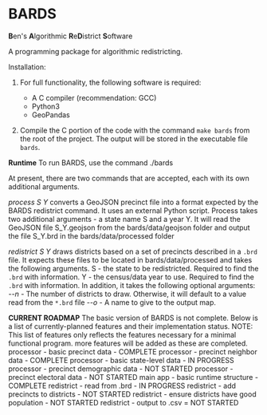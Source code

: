 # BARDS
**B**en's **A**lgorithmic **R**e**D**istrict **S**oftware

A programming package for algorithmic redistricting.

Installation:
1. For full functionality, the following software is required:
    - A C compiler (recommendation: GCC)
    - Python3
    - GeoPandas 

2. Compile the C portion of the code with the command `make bards` from the root of the project. The output will be stored in the executable file `bards`.


**Runtime**
To run BARDS, use the command ./bards <command> <args>

At present, there are two commands that are accepted, each with its own additional arguments.

*process S Y* converts a GeoJSON precinct file into a format expected by the BARDS redistrict command. It uses an external Python script.
    Process takes two additional arguments - a state name S and a year Y. It will read the GeoJSON file S_Y.geojson from the bards/data/geojson folder and output the file S_Y.brd in the bards/data/processed folder

*redistrict S Y* draws districts based on a set of precincts described in a `.brd` file. It expects these files to be located in bards/data/processed and takes the following arguments.
    S - the state to be redistricted. Required to find the `.brd` with information.
    Y - the census/data year to use. Required to find the `.brd` with information.
    In addition, it takes the following optional arguments:
    *--n <number>* - The number of districts to draw. Otherwise, it will default to a value read from the `*.brd` file
    *--o <name>* - A name to give to the output map.


**CURRENT ROADMAP**
The basic version of BARDS is not complete. Below is a list of currently-planned features and their implementation status.
NOTE: This list of features only reflects the features necessary for a minimal functional program. more features will be added as these are completed.
    processor - basic precinct data - COMPLETE
    processor - precinct neighbor data - COMPLETE
    processor - basic state-level data - IN PROGRESS
    processor - precinct demographic data - NOT STARTED
    processor - precinct electoral data - NOT STARTED
    main app - basic runtime structure - COMPLETE
    redistrict - read from .brd - IN PROGRESS
    redistrict - add precincts to districts - NOT STARTED
    redistrict - ensure districts have good population - NOT STARTED
    redistrict - output to .csv = NOT STARTED